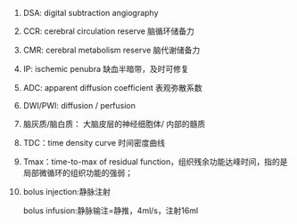 1. DSA: digital subtraction angiography

2. CCR: cerebral circulation reserve 脑循环储备力

3. CMR: cerebral metabolism reserve 脑代谢储备力

4. IP: ischemic penubra 缺血半暗带，及时可修复

5. ADC: apparent diffusion coefficient 表观弥散系数

6. DWI/PWI: diffusion / perfusion

7. 脑灰质/脑白质： 大脑皮层的神经细胞体/ 内部的髓质

8. TDC：time density curve 时间密度曲线

9. Tmax：time-to-max of residual function，组织残余功能达峰时间，指的是局部微循环的组织功能的强弱；

10. bolus injection:静脉注射   

	bolus infusion:静脉输注=静推，4ml/s，注射16ml
